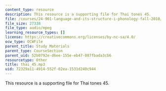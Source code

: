 ```yaml
---
content_type: resource
description: This resource is a supporting file for Thai tones 45.
file: /courses/24-901-language-and-its-structure-i-phonology-fall-2010/72329a114914552f02ea1531d240c944_thai_45.mp3
file_size: 27338
file_type: audio/mpeg
learning_resource_types: []
license: https://creativecommons.org/licenses/by-nc-sa/4.0/
ocw_type: OCWFile
parent_title: Study Materials
parent_type: CourseSection
parent_uid: 52b0792e-d6ee-155e-eb47-087fbada3cb6
resourcetype: Other
title: thai_45.mp3
uid: 72329a11-4914-552f-02ea-1531d240c944
---
```

This resource is a supporting file for Thai tones 45.